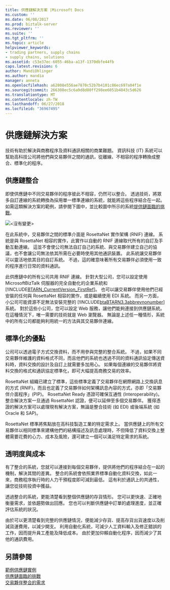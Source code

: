 ```yaml
---
title: 供應鏈解決方案 |Microsoft Docs
ms.custom: ''
ms.date: 06/08/2017
ms.prod: biztalk-server
ms.reviewer: ''
ms.suite: ''
ms.tgt_pltfrm: ''
ms.topic: article
helpviewer_keywords:
- trading partners, supply chains
- supply chains, solutions
ms.assetid: c53e37ec-6055-46ba-a13f-1370dbfe44fb
caps.latest.revision: 6
author: MandiOhlinger
ms.author: mandia
manager: anneta
ms.openlocfilehash: a62808e556ae7870c52b7b4101c86ec697a04f1e
ms.sourcegitcommit: 266308ec5c6a9d8d80ff298ee6051b4843c5d626
ms.translationtype: MT
ms.contentlocale: zh-TW
ms.lasthandoff: 06/27/2018
ms.locfileid: "36967495"
---
```

# <a name="the-supply-chain-solution"></a>供應鏈解決方案
技術有助於解決與商務程序及資料通訊相關的商業難題。 資訊科技 (IT) 系統可以幫助高科技公司將他們與交易夥伴之間的通訊，從離線、不相容的程序轉換成整合、標準化的程序。  
  
## <a name="supply-chain-integration"></a>供應鏈整合  
 即使供應鏈中不同交易夥伴的程序彼此不相容，仍然可以整合。 透過技術，將眾多自訂連線的系統轉換為採用單一標準連線的系統，就能將這些程序結合在一起。 如需這類解決方案的範例，請參閱下圖中，並比較圖中所示的系統[提供鏈面臨的挑戰](../../adapters-and-accelerators/accelerator-rosettanet/the-supply-chain-challenge.md)。  
  
 ![&#60;沒有變更&#62;](../../adapters-and-accelerators/accelerator-rosettanet/media/rn3-integrated-supply-chain-scenario.gif "RN3_Integrated_Supply_Chain_Scenario")  
  
 在此系統中，交易夥伴之間的標準介面是 RosettaNet 實作架構 (RNIF) 連線。 系統是與 RosettaNet 相容的實作，此實作以自動的 RNIF 連線取代所有的自訂及手動互動連線。 這並不會使公司無法自訂自己的系統、與交易夥伴建立自己的協議，也不會讓公司無法依其所需在必要時使用其他通訊裝置。 此系統讓交易夥伴可以靈活地依其目的自訂系統。 不過，這的確意味著所有交易夥伴必須使用一致的程序進行日常的資料通訊。  
  
 此供應鏈中的所有公司共用 RNIF 連線。 針對大型公司，您可以設定使用 MicrosoftBizTalk 伺服器的完全自動化的企業系統和[!INCLUDE[BTARN_CurrentVersion_FirstRef](../../includes/btarn-currentversion-firstref-md.md)]。 也可以讓交易夥伴使用他們已經安裝的任何與 RosettaNet 相容的實作，或是繼續使用 EDI 系統。 而另一方面，小公司可能資源不足無法安裝完整的 [!INCLUDE[btaBTARN3.3abbrevnonumber](../../includes/btabtarn3-3abbrevnonumber-md.md)] 系統。 對於這些小公司，您可以設定 Web 服務，讓他們能夠連接到供應鏈系統。 在這種情況下，唯一需要的技術就是 Web 瀏覽器。 無論是上述任一種情形，系統中的所有公司都能夠利用統一的方法與其交易夥伴連線。  
  
## <a name="the-benefits-of-standardization"></a>標準化的優點  
 公司可以透過電子方式交換資料，而不用參與完整的整合系統。 不過，如果不同交易夥伴維護的資料格式不同，而且他們的系統也透過不同的資料通訊協定傳送資料時，資料交換的設計及自訂上就需要多加用心。 如果每個連線的交易夥伴將資料交換的格式和通訊協定標準化，即可大幅提高商務交易的效率。  
  
 RosettaNet 組織已建立了標準，這些標準定義了交易夥伴在網際網路上交換訊息的方式 (RNIF)，而且也定義了交易夥伴如何架構訊息內容的方式，亦即「交易夥伴介面程序」(PIP)。 RosettaNet Ready 憑證可確保互通性 (Interoperability)。 整合解決方案一旦通過 RosettaNet 認證，便可以延伸至多個交易夥伴。 獲得憑證的解決方案可以處理現有解決方案，無論是整合技術 (如 EDI) 或後端系統 (如 Oracle 和 SAP)。  
  
 RosettaNet 標準將焦點放在高科技製造工業的特定需求上。 當供應鏈上的所有交易夥伴以相同標準來建構他們的結構描述及訊息處理時，不但降低了資料交換上整體需要花費的心力、成本及風險，還可建立一個可以滿足特定需求的系統。  
  
## <a name="visibility-and-cost"></a>透明度與成本  
 有了整合的系統，您就可以連接到每個交易夥伴，提供將他們的程序結合在一起的機制，解決其間的差異。 整合的系統會依照業界標準自動化資料交換，如此一來，商務程序執行時的人力干預程度即可減到最低。 這有利於通訊上的共通性，讓您從技術投資中獲益。  
  
 透過整合的系統，更能清楚看到整個供應鏈的存貨情形。 您可以更快速、正確地衡量需求，並依趨勢做出回應。 您也可以判斷供應鏈中訂單的處理進度，並正確評估系統的狀況。  
  
 由於可以更清楚看到完整的供應鏈情況，便能減少存貨、提高存貨出貨速度以及削減貨運費用，以減少開支。 利用自動化系統，可減少人工資料輸入及修正錯誤的工作，因而提升員工產能及降低成本。 由於更加仰賴自動化程序，因而減少了其他的通訊費用。  
  
## <a name="see-also"></a>另請參閱  
 [範例供應鏈實例](../../adapters-and-accelerators/accelerator-rosettanet/sample-supply-chain-scenario.md)   
 [供應鏈面臨的挑戰](../../adapters-and-accelerators/accelerator-rosettanet/the-supply-chain-challenge.md)   
 [交易夥伴整合的需求](../../adapters-and-accelerators/accelerator-rosettanet/the-need-for-trading-partner-integration.md)